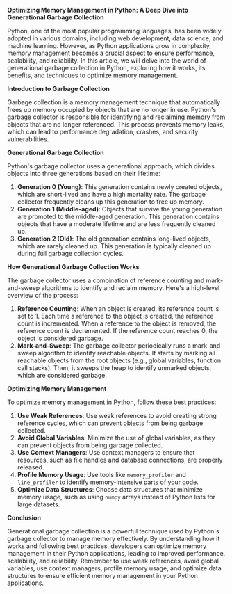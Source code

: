 **Optimizing Memory Management in Python: A Deep Dive into Generational Garbage Collection**

Python, one of the most popular programming languages, has been widely adopted in various domains, including web development, data science, and machine learning. However, as Python applications grow in complexity, memory management becomes a crucial aspect to ensure performance, scalability, and reliability. In this article, we will delve into the world of generational garbage collection in Python, exploring how it works, its benefits, and techniques to optimize memory management.

**Introduction to Garbage Collection**

Garbage collection is a memory management technique that automatically frees up memory occupied by objects that are no longer in use. Python's garbage collector is responsible for identifying and reclaiming memory from objects that are no longer referenced. This process prevents memory leaks, which can lead to performance degradation, crashes, and security vulnerabilities.

**Generational Garbage Collection**

Python's garbage collector uses a generational approach, which divides objects into three generations based on their lifetime:

1. **Generation 0 (Young)**: This generation contains newly created objects, which are short-lived and have a high mortality rate. The garbage collector frequently cleans up this generation to free up memory.
2. **Generation 1 (Middle-aged)**: Objects that survive the young generation are promoted to the middle-aged generation. This generation contains objects that have a moderate lifetime and are less frequently cleaned up.
3. **Generation 2 (Old)**: The old generation contains long-lived objects, which are rarely cleaned up. This generation is typically cleaned up during full garbage collection cycles.

**How Generational Garbage Collection Works**

The garbage collector uses a combination of reference counting and mark-and-sweep algorithms to identify and reclaim memory. Here's a high-level overview of the process:

1. **Reference Counting**: When an object is created, its reference count is set to 1. Each time a reference to the object is created, the reference count is incremented. When a reference to the object is removed, the reference count is decremented. If the reference count reaches 0, the object is considered garbage.
2. **Mark-and-Sweep**: The garbage collector periodically runs a mark-and-sweep algorithm to identify reachable objects. It starts by marking all reachable objects from the root objects (e.g., global variables, function call stacks). Then, it sweeps the heap to identify unmarked objects, which are considered garbage.

**Optimizing Memory Management**

To optimize memory management in Python, follow these best practices:

1. **Use Weak References**: Use weak references to avoid creating strong reference cycles, which can prevent objects from being garbage collected.
2. **Avoid Global Variables**: Minimize the use of global variables, as they can prevent objects from being garbage collected.
3. **Use Context Managers**: Use context managers to ensure that resources, such as file handles and database connections, are properly released.
4. **Profile Memory Usage**: Use tools like `memory_profiler` and `line_profiler` to identify memory-intensive parts of your code.
5. **Optimize Data Structures**: Choose data structures that minimize memory usage, such as using `numpy` arrays instead of Python lists for large datasets.

**Conclusion**

Generational garbage collection is a powerful technique used by Python's garbage collector to manage memory effectively. By understanding how it works and following best practices, developers can optimize memory management in their Python applications, leading to improved performance, scalability, and reliability. Remember to use weak references, avoid global variables, use context managers, profile memory usage, and optimize data structures to ensure efficient memory management in your Python applications.